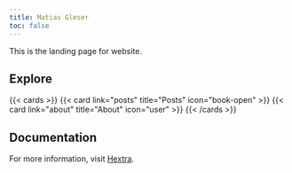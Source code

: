```yaml
---
title: Matias Gleser
toc: false
---
```


This is the landing page for website.

## Explore

{{< cards >}}
  {{< card link="posts" title="Posts" icon="book-open" >}}
  {{< card link="about" title="About" icon="user" >}}
{{< /cards >}}

## Documentation

For more information, visit [Hextra](https://imfing.github.io/hextra).
